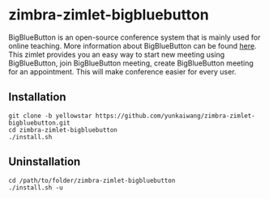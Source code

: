 # zimbra-zimlet-bigbluebutton

BigBlueButton is an open-source conference system that is mainly used for online teaching. More information about BigBlueButton can be found [here](https://bigbluebutton.org/ "BigBlueButton").  
This zimlet provides you an easy way to start new meeting using BigBlueButton, join BigBlueButton meeting, create BigBlueButton meeting for an appointment. This will make conference easier for every user.

## Installation
```
git clone -b yellowstar https://github.com/yunkaiwang/zimbra-zimlet-bigbluebutton.git
cd zimbra-zimlet-bigbluebutton 
./install.sh  
```
## Uninstallation
```
cd /path/to/folder/zimbra-zimlet-bigbluebutton
./install.sh -u
```
